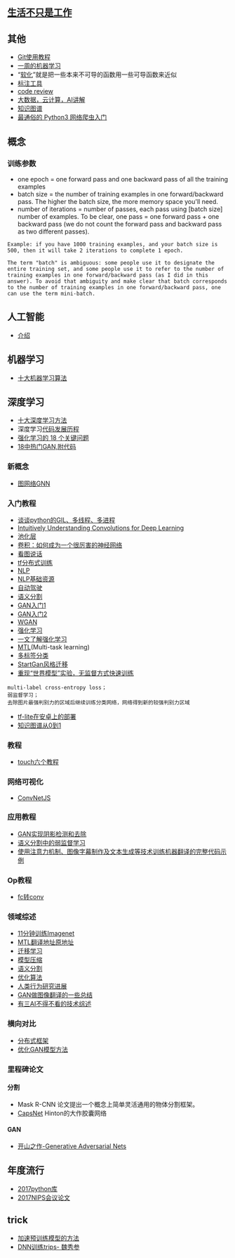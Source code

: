 ## [生活不只是工作](https://mp.weixin.qq.com/s/pwbOv22KFF-f2BdJ6EA7rA)
## 其他
- [Git使用教程](https://mp.weixin.qq.com/s/5zW3_De8fseRXSiudfDJ4w)
- [一周的机器学习](https://mp.weixin.qq.com/s/aC7C8Zi9tT7h3e3TqbtYtA)
- “[软化](https://mp.weixin.qq.com/s/Duouc-ErqGqO4aTNA0NiyA)”就是把一些本来不可导的函数用一些可导函数来近似
- [标注工具](https://mp.weixin.qq.com/s/oWnvBEuVt6AQTdvdt11AeQ)
- [code review](https://mp.weixin.qq.com/s/U3x15KkJTaFis6Bh7yHFyw)
- [大数据，云计算，AI讲解](https://mp.weixin.qq.com/s/45YVq5TlhJ20asRbJrujLA)
- [知识图谱](https://mp.weixin.qq.com/s/fuI9U7aZpuk-WX6GQNtOuA)
- [最通俗的 Python3 网络爬虫入门](https://mp.weixin.qq.com/s/je7w3IgchDTpXADYAbh-pg)
## 概念
### 训练参数
- one epoch = one forward pass and one backward pass of all the training examples
- batch size = the number of training examples in one forward/backward pass. The higher the batch size, the more memory space you'll need.
- number of iterations = number of passes, each pass using [batch size] number of examples. To be clear, one pass = one forward pass + one backward pass (we do not count the forward pass and backward pass as two different passes).

```
Example: if you have 1000 training examples, and your batch size is 500, then it will take 2 iterations to complete 1 epoch.  

The term "batch" is ambiguous: some people use it to designate the entire training set, and some people use it to refer to the number of training examples in one forward/backward pass (as I did in this answer). To avoid that ambiguity and make clear that batch corresponds to the number of training examples in one forward/backward pass, one can use the term mini-batch.
```





## 人工智能
- [介绍](https://zhuanlan.zhihu.com/p/31650418)
## 机器学习
- [十大机器学习算法](https://mp.weixin.qq.com/s/gx7rIedkengj54wrj-JGZw)

## 深度学习
- [十大深度学习方法](https://mp.weixin.qq.com/s/V7WTcs_yi9qDil3Z1vjwvg)
- 深度学习[代码发展历程](https://mp.weixin.qq.com/s/htNUr1_NfMODj3t0VH5tzQ)
- [强化学习的 18 个关键问题](https://mp.weixin.qq.com/s/I8IwPCY6-zocJKFXMr6rUg)
- [18中热门GAN,附代码](http://mp.weixin.qq.com/s?__biz=MzIzNjc1NzUzMw==&mid=2247497494&idx=6&sn=a1956065373bfae8ac12463be930cab4&chksm=e8d04064dfa7c9720779aaf3b6224b408133e285be383b90ef4c88a572661c80f5223b737eb2&mpshare=1&scene=23&srcid=0501ijXn9ieadUdRxahvFKy1#rd)
### 新概念
- [图网络GNN](https://mp.weixin.qq.com/s/yYJw7gvploiRCTfwmeSwZQ)
### 入门教程

- [谈谈python的GIL、多线程、多进程](https://zhuanlan.zhihu.com/p/20953544)
- [Intuitively Understanding Convolutions for Deep Learning](https://towardsdatascience.com/intuitively-understanding-convolutions-for-deep-learning-1f6f42faee1)
- [池化层](https://machinelearningmastery.com/pooling-layers-for-convolutional-neural-networks/)
- [卷积：如何成为一个很厉害的神经网络](https://jizhi.im/blog/post/intuitive_explanation_cnn)
- [看图说话](https://mp.weixin.qq.com/s/-b8FuEQlpEb5G0L0QAxVEA)
- [tf分布式训练](https://mp.weixin.qq.com/s/DAV3TDI4JYr0sXqTGU6t2A)
- [NLP](https://mp.weixin.qq.com/s/Gq7aV0Lx5fQZWXxgod2PlA)
- [NLP基础资源](https://zhuanlan.zhihu.com/p/31031566)
- [自动驾驶](https://zhuanlan.zhihu.com/p/31119925)
- [语义分割](https://mp.weixin.qq.com/s/Amr34SdrPZho1GQpFS7WBA)
- [GAN入门1](https://zhuanlan.zhihu.com/p/24767059)
- [GAN入门2](https://www.msra.cn/zh-cn/news/features/gan-20170511)
- [WGAN](https://zhuanlan.zhihu.com/p/25071913)
- [强化学习](https://mp.weixin.qq.com/s/gFHbLF-q91sddMAX1CRbEQ)
- [一文了解强化学习](https://mp.weixin.qq.com/s/EA3rkdht4tC-WAlk7-4nyw)
- [MTL](https://github.com/jg8610/multi-task-part-1-notebook/tree/master)(Multi-task learning)
- [多标签分类](http://www.atyun.com/5376.html)
- [StartGan风格迁移](https://mp.weixin.qq.com/s/DYSnAwP9xt-p0ihsEtKm1Q)
- [重现“世界模型”实验，无监督方式快速训练](https://mp.weixin.qq.com/s/GHjmiB6F2W3Zo8gVllTyyQ)


```
multi-label cross-entropy loss；  
弱监督学习；  
去除图片最强判别力的区域后继续训练分类网络，网络得到新的较强判别力区域
```

- [tf-lite在安卓上的部署](https://mp.weixin.qq.com/s/Ks4-s4D40eElY8-903JRZQ)
- [知识图谱从0到1](https://mp.weixin.qq.com/s/Lg86oFwJbd1uskZtsiQ3UQ)
### 教程
- [touch六个教程](https://zhuanlan.zhihu.com/p/32183361)
### 网络可视化
- [ConvNetJS](http://cs.stanford.edu/people/karpathy/convnetjs/index.html)
### 应用教程
- [GAN实现阴影检测和去除](https://mp.weixin.qq.com/s/hZa_ctDNgf33YuSafULxiQ)
- [语义分割中的弱监督学习](https://mp.weixin.qq.com/s/Amr34SdrPZho1GQpFS7WBA)
- [使用注意力机制、图像字幕制作及文本生成等技术训练机器翻译的完整代码示例](https://mp.weixin.qq.com/s/2gkdMwbc4lBCs3cIc9tfLw)
### Op教程
- [fc转conv](hthttps://github.com/BVLC/caffe/blob/master/examples/net_surgery.ipynb)
### 领域综述
- [11分钟训练Imagenet](https://mp.weixin.qq.com/s/KsVrYuv8hpwaB4uPTWEt_g?spm=5176.100239.blogcont231863.10.3715505e7AP9vx)
- [ MTL翻译地址](https://www.jiqizhixin.com/articles/2017-06-23-5)[原地址](http://ruder.io/multi-task/)
- [迁移学习](https://www.zhihu.com/question/41979241)
- [模型压缩](https://zhuanlan.zhihu.com/p/30548590)
- [语义分割](http://blog.qure.ai/notes/semantic-segmentation-deep-learning-review#dilation)
- [优化算法](https://mp.weixin.qq.com/s/ABI1xtMTaFOqrDJ6MjlYzQ)
- [人类行为研究进展](https://mp.weixin.qq.com/s/4baaoCCdGX4iTw2MO_Y9rA)
- [GAN做图像翻译的一些总结](https://mp.weixin.qq.com/s/OZWih_xfqYdeP-x9MawogA)
- [有三AI不得不看的技术综述](https://zhuanlan.zhihu.com/p/73421235)
### 横向对比
- [分布式框架](https://mp.weixin.qq.com/s/mc2UDI1QOYcbAShPdcN1WA)
- [优化GAN模型方法](https://mp.weixin.qq.com/s/xpnfhyiKgvgZWwarxHlbEg)
### 里程碑论文
#### 分割
- Mask R-CNN             论文提出一个概念上简单灵活通用的物体分割框架。
- [CapsNet](https://zhuanlan.zhihu.com/p/31262148) Hinton的大作胶囊网络
#### GAN
- [开山之作-Generative Adversarial Nets](https://arxiv.org/pdf/1406.2661v1.pdf)
## 年度流行
- [2017python库](https://mp.weixin.qq.com/s/KWYET4jMTQwaydZmgCE4QA)
- [2017NIPS会议论文](https://www.zhihu.com/question/64943934)
## trick
- [加速预训练模型的方法](https://mp.weixin.qq.com/s/mLeTdwarWmz_CUcU1aerIw)
- [DNN训练trips-
魏秀参](http://lamda.nju.edu.cn/weixs/project/CNNTricks/CNNTricks.html)